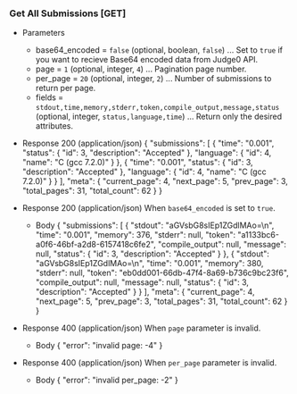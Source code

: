 ### Get All Submissions [GET]
+ Parameters
    + base64_encoded = `false` (optional, boolean, `false`) ... Set to `true` if you want to recieve Base64 encoded data from Judge0 API.
    + page = `1` (optional, integer, `4`) ... Pagination page number.
    + per_page = `20` (optional, integer, `2`) ... Number of submissions to return per page. 
    + fields = `stdout,time,memory,stderr,token,compile_output,message,status` (optional, integer, `status,language,time`) ... Return only the desired attributes.

+ Response 200 (application/json)
    {
        "submissions": [
            {
                "time": "0.001",
                "status": {
                    "id": 3,
                    "description": "Accepted"
                },
                "language": {
                    "id": 4,
                    "name": "C (gcc 7.2.0)"
                }
            },
            {
                "time": "0.001",
                "status": {
                    "id": 3,
                    "description": "Accepted"
                },
                "language": {
                    "id": 4,
                    "name": "C (gcc 7.2.0)"
                }
            }
        ],
        "meta": {
            "current_page": 4,
            "next_page": 5,
            "prev_page": 3,
            "total_pages": 31,
            "total_count": 62
        }
    }

+ Response 200 (application/json)
    When `base64_encoded` is set to `true`.
    + Body
        {
            "submissions": [
                {
                    "stdout": "aGVsbG8sIEp1ZGdlMAo=\n",
                    "time": "0.001",
                    "memory": 376,
                    "stderr": null,
                    "token": "a1133bc6-a0f6-46bf-a2d8-6157418c6fe2",
                    "compile_output": null,
                    "message": null,
                    "status": {
                        "id": 3,
                        "description": "Accepted"
                    }
                },
                {
                    "stdout": "aGVsbG8sIEp1ZGdlMAo=\n",
                    "time": "0.001",
                    "memory": 380,
                    "stderr": null,
                    "token": "eb0dd001-66db-47f4-8a69-b736c9bc23f6",
                    "compile_output": null,
                    "message": null,
                    "status": {
                        "id": 3,
                        "description": "Accepted"
                    }
                }
            ],
            "meta": {
                "current_page": 4,
                "next_page": 5,
                "prev_page": 3,
                "total_pages": 31,
                "total_count": 62
            }
        }

+ Response 400 (application/json)
    When `page` parameter is invalid.
    + Body
        {
            "error": "invalid page: -4"
        }

+ Response 400 (application/json)
    When `per_page` parameter is invalid.
    + Body
        {
            "error": "invalid per_page: -2"
        }

<!-- include(../_unauthenticated.md) -->
<!-- include(../_unauthorized.md) -->